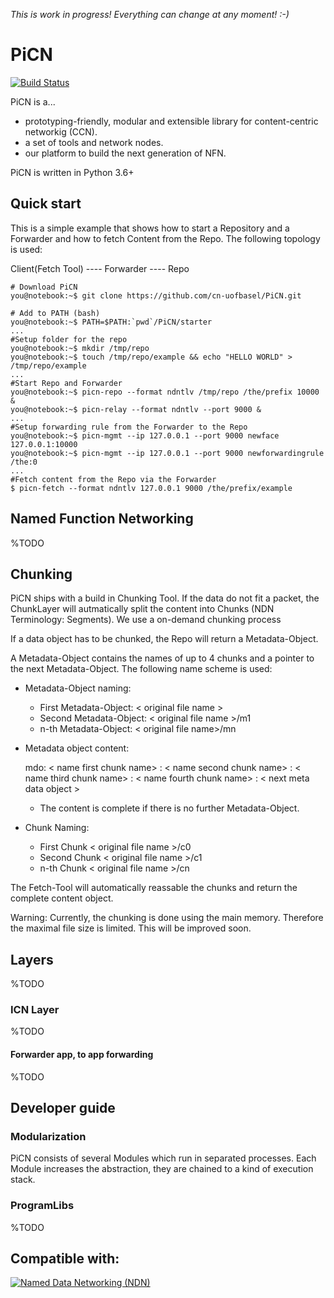 *This is work in progress! Everything can change at any moment! :-)*

# PiCN 

[![Build Status](https://semaphoreci.com/api/v1/cn-unibas/picn/branches/master/badge.svg)](https://semaphoreci.com/cn-unibas/picn)

PiCN is a...
* prototyping-friendly, modular and extensible library for content-centric networkig (CCN).
* a set of tools and network nodes.
* our platform to build the next generation of NFN.

PiCN is written in Python 3.6+


## Quick start
This is a simple example that shows how to start a Repository and a Forwarder and how to fetch Content from the Repo.
The following topology is used:

Client(Fetch Tool) ---- Forwarder ---- Repo
             
```console
# Download PiCN
you@notebook:~$ git clone https://github.com/cn-uofbasel/PiCN.git

# Add to PATH (bash)
you@notebook:~$ PATH=$PATH:`pwd`/PiCN/starter
...
#Setup folder for the repo
you@notebook:~$ mkdir /tmp/repo
you@notebook:~$ touch /tmp/repo/example && echo "HELLO WORLD" > /tmp/repo/example
...
#Start Repo and Forwarder
you@notebook:~$ picn-repo --format ndntlv /tmp/repo /the/prefix 10000 &
you@notebook:~$ picn-relay --format ndntlv --port 9000 &  
...
#Setup forwarding rule from the Forwarder to the Repo
you@notebook:~$ picn-mgmt --ip 127.0.0.1 --port 9000 newface 127.0.0.1:10000
you@notebook:~$ picn-mgmt --ip 127.0.0.1 --port 9000 newforwardingrule /the:0
...
#Fetch content from the Repo via the Forwarder 
$ picn-fetch --format ndntlv 127.0.0.1 9000 /the/prefix/example 
```

## Named Function Networking
%TODO

## Chunking
PiCN ships with a build in Chunking Tool. If the data do not fit a packet, the ChunkLayer will autmatically split the
content into Chunks (NDN Terminology: Segments). 
We use a on-demand chunking process

If a data object has to be chunked, the Repo will return a Metadata-Object.
 
A Metadata-Object contains the names of up to 4 chunks and a pointer to the next Metadata-Object.
The following name scheme is used:

* Metadata-Object naming:
  * First Metadata-Object: < original file name > 
  * Second Metadata-Object: < original file name  >/m1
  * n-th Metadata-Object: < original file name>/mn
  
* Metadata object content: 

  mdo: < name first chunk name> : < name second chunk name> : < name third chunk name> : < name fourth chunk name>  : < next meta data object >
  
  * The content is complete if there is no further Metadata-Object.
  
* Chunk Naming: 
  * First Chunk < original file name >/c0
  * Second Chunk < original file name >/c1
  * n-th Chunk < original file name >/cn

The Fetch-Tool will automatically reassable the chunks and return the complete content object. 


Warning: Currently, the chunking is done using the main memory. Therefore the maximal file size is limited.
This will be improved soon.

## Layers
%TODO

### ICN Layer
%TODO

#### Forwarder app, to app forwarding
%TODO

## Developer guide

### Modularization
PiCN consists of several Modules which run in separated processes. 
Each Module increases the abstraction, they are chained to a kind 
of execution stack.

### ProgramLibs
%TODO


## Compatible with:
[![Named Data Networking (NDN)](https://named-data.net/wp-content/uploads/cropped-20130722_Logo2.png)](https://named-data.net)




